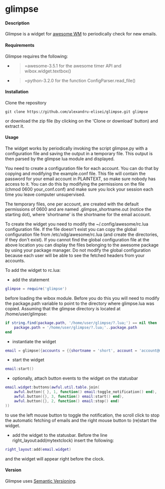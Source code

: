 glimpse
=======


#### Description
Glimpse is a widget for [awesome WM](https://awesomewm.org/) to periodically check for new emails.


#### Requirements
Glimpse requires the following:
- >=awesome-3.5.1 for the awesome timer API and wibox.widget.textbox()
- >=python-3.2.0 for the function ConfigParser.read_file()


#### Installation
Clone the repository
```
git clone https://github.com/alexandru-elisei/glimpse.git glimpse
```
or download the zip file (by clicking on the 'Clone or download' button) and extract it.


#### Usage
The widget works by periodically invoking the script glimpse.py with a configuration file and saving the output in a temporary file. This output is then parsed by the glimpse lua module and displayed.

You need to create a configuration file for each account. You can do that by copying and modifying the example.conf file. This file will contain the password for your email account in PLAINTEXT, so make sure nobody has access to it. You can do this by modifying the permissions on the file (chmod 0600 your_conf.conf) and make sure you lock your session each time you leave computer unsupervised.

The temporary files, one per account, are created with the default permissions of 0600 and are named .glimpse_shortname.out (notice the starting dot), where 'shortname' is the shortname for the email account.

To create the widget you need to modify the ~/.config/awesome/rc.lua configuration file. If the file doesn't exist you can copy the global configuration file from /etc/xdg/awesome/rc.lua (and create the directories, if they don't exist). If you cannot find the global configuration file at the above location you can display the files belonging to the awesome package by using your package manager. Do not modify the global configuration because each user will be able to see the fetched headers from your accounts.

To add the widget to rc.lua:
- add the statement
```lua
glimpse = require('glimpse')
```
before loading the wibox module. Before you do this you will need to  modify the package.path variable to point to the directory where glimpse.lua was copied. Assuming that the glimpse directory is located at /home/user/glimpse:
```lua
if string.find(package.path, '/home/user/glimpse/?.lua;') == nil then
    package.path = '/home/user/glimpse/?.lua;'..package.path
end
```
- instantiate the widget
```lua
email = glimpse({accounts = {{shortname = 'short', account = 'account@mail.com', conf = '~/account.conf'}}, pydir = '~/glimpse'})
```
- start the widget
```lua
email:start()
```
- optionally, attach button events to the widget on the statusbar
```lua
email.widget:buttons(awful.util.table.join(
    awful.button({ }, 1, function() email:toggle_notification() end),
    awful.button({}, 3, function() email:start() end),
    awful.button({}, 2, function() email:stop() end)
))
```
to use the left mouse button to toggle the notification, the scroll click to stop the automatic fetching of emails and the right mouse button to (re)start the widget.
- add the widget to the statusbar. Before the line right_layout:add(mytextclock) insert the following:
```lua
right_layout:add(email.widget)
```
and the widget will appear right before the clock.


#### Version
Glimpse uses [Semantic Versioning](http://semver.org/).

